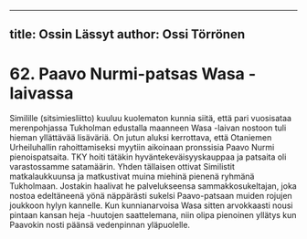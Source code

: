 
---
title: Ossin Lässyt
author: Ossi Törrönen
---

    
# 62. Paavo Nurmi-patsas Wasa -laivassa

Similille (sitsimiesliitto) kuuluu kuolematon kunnia siitä, että pari vuosisataa merenpohjassa 
Tukholman edustalla maanneen Wasa -laivan nostoon tuli hieman yllättävää lisäväriä. On jutun aluksi 
kerrottava, että Otaniemen Urheiluhallin rahoittamiseksi myytiin aikoinaan pronssisia Paavo Nurmi 
pienoispatsaita. TKY hoiti tätäkin hyväntekeväisyyskauppaa ja patsaita oli varastossamme satamäärin. 
Yhden tällaisen ottivat Similistit matkalaukkuunsa ja matkustivat muina miehinä pienenä ryhmänä 
Tukholmaan. Jostakin haalivat he palvelukseensa sammakkosukeltajan, joka nostoa edeltäneenä yönä 
näppärästi sukelsi Paavo-patsaan muiden rojujen joukkoon hylyn kannelle. Kun kunnianarvoisa Wasa 
sitten arvokkaasti nousi pintaan kansan heja -huutojen saattelemana, niin olipa pienoinen yllätys kun
Paavokin nosti päänsä vedenpinnan yläpuolelle.
